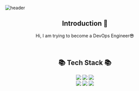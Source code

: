 ![header](https://capsule-render.vercel.app/api?type=slice&color=auto&height=200&section=header&text=Hello&desc=I'm%20JaeMin&fontSize=60&rotate=14&fontAlignY=25&fontAlign=75&descAlignY=43&descAlign=80&&animation=twinkling)

<div align=center>
	
## Introduction :raised_hands:
Hi, I am trying to become a DevOps Engineer😎
<br/><br/><br/>


## 📚 Tech Stack 📚
<img src="https://img.shields.io/badge/Python-3776AB?style=flat&logo=python&logoColor=white"/>
<img src="https://img.shields.io/badge/Flask-000000?style=flat&logo=flask&logoColor=white"/>
<img src="https://img.shields.io/badge/Django-092E20?style=flat&logo=django&logoColor=white"/>
<br/>
<img src="https://img.shields.io/badge/JavaScript-F7DF1E?style=flat&logo=javascript&logoColor=white"/>
<img src="https://img.shields.io/badge/Node.js-339933?style=flat&logo=nodedotjs&logoColor=white"/>
<img src="https://img.shields.io/badge/Express-000000?style=flat&logo=express&logoColor=white"/>




</div>

<!-- <div align=center>
</div>
<div align="center">
 	<img src="https://img.shields.io/badge/Java-007396?style=flat&logo=Conda-Forge&logoColor=white" />
	<img src="https://img.shields.io/badge/JavaScript-F7DF1E?style=flat&logo=JavaScript&logoColor=white" />
	<img src="https://img.shields.io/badge/Node.js-339933&logo=node.js&logoColor=white">
	<img src="https://img.shields.io/badge/Python-007396?style=flat&logo=Python&logoColor=white" />
	<img src="https://img.shields.io/badge/Flask-6DB33F?style=flat&logo=Flask&logoColor=white" />
	<br>
 	<img src="https://img.shields.io/badge/Spring%20Boot-6DB33F?style=flat&logo=SpringBoot&logoCo
	<img src="https://img.shields.io/badge/Oracle%20SQL-F80000?style=flat&logo=Oracle&logoColor=white" />
	<img src="https://img.shields.io/badge/MySQL-4479A1?style=flat&logo=MySQL&logoColor=white" />
	<img src="https://img.shields.io/badge/Amazon%20RDS-003545?style=flat&logo=AmazonRDS&logoColor=white" />
 	<img src="https://img.shields.io/badge/Amazon%20AWS?style=flat&logo=로고이름&logoColor=white"/>
	
 	<img src="https://img.shields.io/badge/Linux-FCC624?style=flat&logo=Linux&logoColor=white" />
</div>
<br>
<div align=center>
	<p>🛠 Tools 🛠</p>
</div>
<div align=center>
	<img src="https://img.shields.io/badge/Eclipse%20IDE-2C2255?style=flat&logo=EclipseIDE&logoColor=white" />
	<img src="https://img.shields.io/badge/Visual%20Studio%20Code-007ACC?style=flat&logo=VisualStudioCode&logoColor=white" />
	<img alt="IntelliJ IDEA" src="https://img.shields.io/badge/IntelliJ IDEA-2c3e50.svg?style=flat-square&logo=intellij-idea&logoColor=white"/>
	<br>
	<img src="https://img.shields.io/badge/AWS-232F3E?style=flat&logo=AmazonAWS&logoColor=white" />
	<img src="https://img.shields.io/badge/GitHub-181717?style=flat&logo=GitHub&logoColor=white" />
</div>
<br>
<div align=center>
	<p>🎨 SNS & Portfolio 🎨</p>
</div>
<div align=center>
	<a href="https://smcjaemin0820.tistory.com/">
		<img src="https://img.shields.io/badge/Blog-FF9800?style=flat&logo=Blogger&logoColor=white" />
	</a>
</div>
[![Top Langs](https://github-readme-stats.vercel.app/api/top-langs/?username=rlawoals2590&langs_count=10&layout=compact&theme=tokyonight)](https://github.com/anuraghazra/github-readme-stats)
-->



